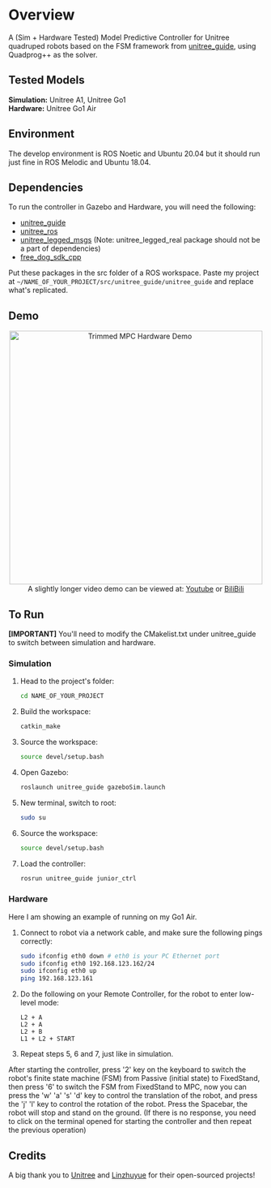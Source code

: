 # Overview

A (Sim + Hardware Tested) Model Predictive Controller for Unitree quadruped robots based on the FSM framework from [unitree_guide](https://github.com/unitreerobotics/unitree_guide/tree/main/unitree_guide), using Quadprog++ as the solver.

## Tested Models

**Simulation:** Unitree A1, Unitree Go1  
**Hardware:** Unitree Go1 Air

## Environment

The develop environment is ROS Noetic and Ubuntu 20.04 but it should run just fine in ROS Melodic and Ubuntu 18.04.

## Dependencies

To run the controller in Gazebo and Hardware, you will need the following:

- [unitree_guide](https://github.com/unitreerobotics/unitree_guide/tree/main/unitree_guide)
- [unitree_ros](https://github.com/unitreerobotics/unitree_ros)
- [unitree_legged_msgs](https://github.com/unitreerobotics/unitree_ros_to_real) (Note: unitree_legged_real package should not be a part of dependencies)
- [free_dog_sdk_cpp](https://github.com/linzhuyue/free_dog_sdk_cpp)

Put these packages in the src folder of a ROS workspace. Paste my project at `~/NAME_OF_YOUR_PROJECT/src/unitree_guide/unitree_guide` and replace what's replicated.

## Demo
<div align="center">
  <img src="https://raw.githubusercontent.com/PMY9527/QUAD-MPC-SIM-HW/main/TrimmedMPCHW480.gif" alt="Trimmed MPC Hardware Demo" width="500">
</div>
<div align="center">
  A slightly longer video demo can be viewed at: <a href="https://www.youtube.com/watch?v=5x-IyCu0Nwc">Youtube</a> or <a href="https://www.bilibili.com/video/BV1YbuUzcEFp/?spm_id_from=333.1387.homepage.video_card.click&vd_source=926e11951d42d46224e97d067793de52">BiliBili</a>
</div>

## To Run

**[IMPORTANT]** You'll need to modify the CMakelist.txt under unitree_guide to switch between simulation and hardware.

### Simulation

1. Head to the project's folder:
   ```bash
   cd NAME_OF_YOUR_PROJECT
   ```

2. Build the workspace:
   ```bash
   catkin_make
   ```

3. Source the workspace:
   ```bash
   source devel/setup.bash
   ```

4. Open Gazebo:
   ```bash
   roslaunch unitree_guide gazeboSim.launch
   ```

5. New terminal, switch to root:
   ```bash
   sudo su
   ```

6. Source the workspace:
   ```bash
   source devel/setup.bash
   ```

7. Load the controller:
   ```bash
   rosrun unitree_guide junior_ctrl
   ```

### Hardware

Here I am showing an example of running on my Go1 Air.

1. Connect to robot via a network cable, and make sure the following pings correctly:
   ```bash
   sudo ifconfig eth0 down # eth0 is your PC Ethernet port
   sudo ifconfig eth0 192.168.123.162/24
   sudo ifconfig eth0 up
   ping 192.168.123.161
   ```

2. Do the following on your Remote Controller, for the robot to enter low-level mode:
   ```
   L2 + A
   L2 + A
   L2 + B
   L1 + L2 + START
   ```

3. Repeat steps 5, 6 and 7, just like in simulation.

After starting the controller, press '2' key on the keyboard to switch the robot's finite state machine (FSM) from Passive (initial state) to FixedStand, then press '6' to switch the FSM from FixedStand to MPC, now you can press the 'w' 'a' 's' 'd' key to control the translation of the robot, and press the 'j' 'l' key to control the rotation of the robot. Press the Spacebar, the robot will stop and stand on the ground. (If there is no response, you need to click on the terminal opened for starting the controller and then repeat the previous operation)

## Credits

A big thank you to [Unitree](https://github.com/unitreerobotics) and [Linzhuyue](https://github.com/linzhuyue) for their open-sourced projects!
